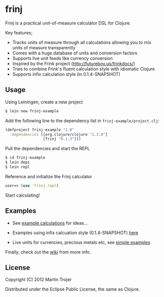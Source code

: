 # frinj

Frinj is a practical unit-of-measure calculator DSL for Clojure.

Key features;

* Tracks units of measure through all calculations allowing you to mix units of measure transparently
* Comes with a huge database of units and conversion factors
* Supports live unit feeds like currency conversion
* Inspired by the Frink project (http://futureboy.us/frinkdocs/)
* Tries to combine Frink's fluent calculation style with idiomatic Clojure
* Supports infix calculation style (in 0.1.4-SNAPSHOT)

## Usage

Using Leiningen, create a new project

```sh
$ lein new frinj-example
```

Add the following line to the dependency list in `frinj-example/project.clj`:

```clj
(defproject frinj-example "1.0"
  :dependencies [[org.clojure/clojure "1.3.0"]
                 [frinj "0.1.3"]])
```

Pull the dependencies and start the REPL

```sh
$ cd frinj-example
$ lein deps
$ lein repl
```

Reference and initialize the Frinj calculator

```clj
user=> (use 'frinj.repl)
```

Start calculating! 

## Examples

* See [example calculations](https://github.com/martintrojer/frinj/blob/master/src/frinj/examples.clj "example calculations") for ideas...

* Examples using infix calcuation style (0.1.4-SNAPSHOT) [here](https://github.com/martintrojer/frinj/blob/master/src/frinj/examples-infix.clj)

* Live units for currencies, precious metals etc, see [simple examples](https://gist.github.com/2036735)

Finally, check out the [wiki](https://github.com/martintrojer/frinj/wiki) from more info.

## License

Copyright (C) 2012 Martin Trojer

Distributed under the Eclipse Public License, the same as Clojure.

